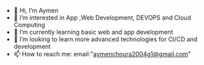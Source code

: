 - 👋 Hi, I’m Aymen
- 👀 I’m interested in App ,Web Development, DEVOPS and Cloud Computing
- 🌱 I’m currently learning basic web and app development
- 💞️ I’m looking to learn more advanced technologies for CI/CD and development
- 📫 How to reach me: email:"aymenchoura2004g1@gmail.com"
